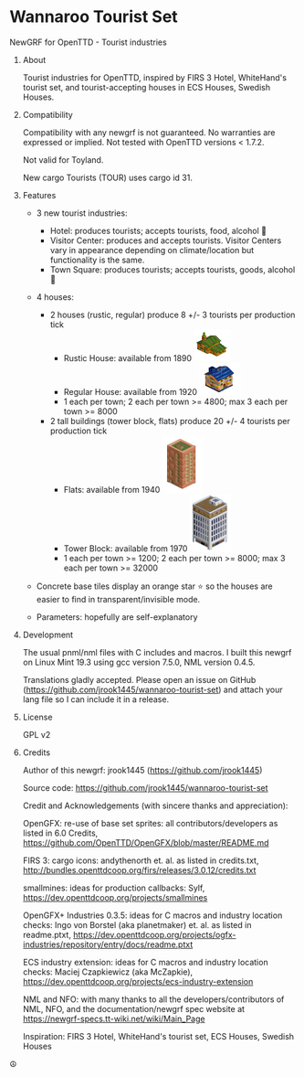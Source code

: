 # Wannaroo Tourist Set

NewGRF for OpenTTD - Tourist industries

1. About

    Tourist industries for OpenTTD, inspired by FIRS 3 Hotel, WhiteHand's tourist set, and tourist-accepting houses in ECS Houses, Swedish Houses.

1. Compatibility

    Compatibility with any newgrf is not guaranteed. No warranties are expressed or implied. Not tested with OpenTTD versions < 1.7.2.

    Not valid for Toyland.

    New cargo Tourists (TOUR) uses cargo id 31.

1. Features

    * 3 new tourist industries:
        * Hotel: produces tourists; accepts tourists, food, alcohol :wine_glass:
        * Visitor Center: produces and accepts tourists. Visitor Centers vary in appearance depending on climate/location but functionality is the same.
        * Town Square: produces tourists; accepts tourists, goods, alcohol :beers:

    * 4 houses:
        * 2 houses (rustic, regular) produce 8 +/- 3 tourists per production tick
            * Rustic House: available from 1890 ![Rustic House](src/gfx/rustic_house.png)
            * Regular House: available from 1920 ![Regular House](src/gfx/regular_house.png)
            * 1 each per town; 2 each per town >= 4800; max 3 each per town >= 8000
        * 2 tall buildings (tower block, flats) produce 20 +/- 4 tourists per production tick
            * Flats: available from 1940 ![Flats](src/gfx/flats.png)
            * Tower Block: available from 1970 ![Tower Block](src/gfx/tower_block.png)
            * 1 each per town >= 1200; 2 each per town >= 8000; max 3 each per town >= 32000

    * Concrete base tiles display an orange star :star: so the houses are easier to find in transparent/invisible mode.
    
    * Parameters: hopefully are self-explanatory

1. Development

    The usual pnml/nml files with C includes and macros. I built this newgrf on Linux Mint 19.3 using gcc version 7.5.0, NML version 0.4.5.
    
    Translations gladly accepted. Please open an issue on GitHub (https://github.com/jrook1445/wannaroo-tourist-set) and attach your lang file so I can include it in a release.

1. License

    GPL v2

1. Credits

    Author of this newgrf: jrook1445 (https://github.com/jrook1445)

    Source code: https://github.com/jrook1445/wannaroo-tourist-set

    Credit and Acknowledgements (with sincere thanks and appreciation):

    OpenGFX: re-use of base set sprites: all contributors/developers as listed in 6.0 Credits, https://github.com/OpenTTD/OpenGFX/blob/master/README.md

    FIRS 3: cargo icons: andythenorth et. al. as listed in credits.txt, http://bundles.openttdcoop.org/firs/releases/3.0.12/credits.txt

    smallmines: ideas for production callbacks: Sylf, https://dev.openttdcoop.org/projects/smallmines

    OpenGFX+ Industries 0.3.5: ideas for C macros and industry location checks: Ingo von Borstel (aka planetmaker) et. al. as listed in readme.ptxt, https://dev.openttdcoop.org/projects/ogfx-industries/repository/entry/docs/readme.ptxt

    ECS industry extension: ideas for C macros and industry location checks: Maciej Czapkiewicz (aka McZapkie), https://dev.openttdcoop.org/projects/ecs-industry-extension

    NML and NFO: with many thanks to all the developers/contributors of NML, NFO, and the documentation/newgrf spec website at https://newgrf-specs.tt-wiki.net/wiki/Main_Page

    Inspiration: FIRS 3 Hotel, WhiteHand's tourist set, ECS Houses, Swedish Houses

:peace_symbol:


